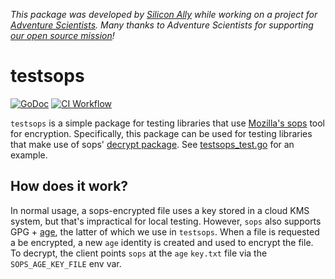 _This package was developed by [Silicon Ally](https://siliconally.org) while
working on a project for [Adventure Scientists](https://adventurescientists.org).
Many thanks to Adventure Scientists for supporting [our open source
mission](https://siliconally.org/policies/open-source/)!_

# testsops

[![GoDoc](https://pkg.go.dev/badge/github.com/Silicon-Ally/testsops?status.svg)](https://pkg.go.dev/github.com/Silicon-Ally/testsops?tab=doc)
[![CI Workflow](https://github.com/Silicon-Ally/testsops/actions/workflows/test.yml/badge.svg)](https://github.com/Silicon-Ally/testsops/actions?query=branch%3Amain)

`testsops` is a simple package for testing libraries that use [Mozilla's
sops](https://github.com/mozilla/sops) tool for encryption. Specifically, this
package can be used for testing libraries that make use of sops' [decrypt
package](https://pkg.go.dev/go.mozilla.org/sops/v3@v3.7.3/decrypt). See
[testsops_test.go](/testsops_test.go) for an example.

## How does it work?

In normal usage, a sops-encrypted file uses a key stored in a cloud KMS system,
but that's impractical for local testing. However, `sops` also supports GPG +
[age](https://github.com/FiloSottile/age), the latter of which we use in
`testsops`. When a file is requested a be encrypted, a new `age` identity is
created and used to encrypt the file. To decrypt, the client points `sops` at
the `age` `key.txt` file via the `SOPS_AGE_KEY_FILE` env var.
